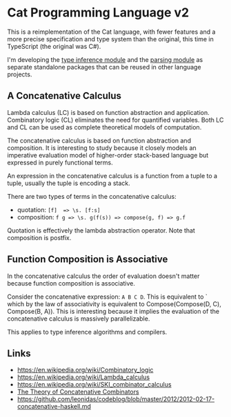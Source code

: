 # Cat Programming Language v2

This is a reimplementation of the Cat language, with fewer features and a more precise specification and type system than the original, this time in TypeScript (the original was C#). 

I'm developing the [type inference module](https://github.com/cdiggins/type-inference) and the [parsing module](https://github.com/cdiggins/myna-parser) as separate standalone packages that can be reused in other language projects.

## A Concatenative Calculus

Lambda calculus (LC) is based on function abstraction and application. Combinatory logic (CL) eliminates the need for quantified variables. Both LC and CL can be used as complete theoretical models of computation. 

The concatenative calculus is based on function abstraction and composition. It is interesting to study because it closely models an imperative evaluation model of higher-order stack-based language but expressed in purely functional terms. 

An expression in the concatenative calculus is a function from a tuple to a tuple, usually the tuple is encoding a stack. 

There are two types of terms in the concatenative calculus:

* quotation: `[f]  => \s. [f:s]`
* composition: `f g => \s. g(f(s)) => compose(g, f) => g.f`

Quotation is effectively the lambda abstraction operator. Note that composition is postfix.

## Function Composition is Associative

In the concatenative calculus the order of evaluation doesn't matter because function composition is associative. 

Consider the concatenative expression: `A B C D`. This is equivalent to `  which by the law of associativity is equivalent to Compose(Compose(D, C), Compose(B, A)). This is interesting because it implies the evaluation of the concatenative calculus is massively parallelizable. 

This applies to type inference algorithms and compilers.

## Links 

* https://en.wikipedia.org/wiki/Combinatory_logic 
* https://en.wikipedia.org/wiki/Lambda_calculus
* https://en.wikipedia.org/wiki/SKI_combinator_calculus 
* [The Theory of Concatenative Combinators](http://tunes.org/~iepos/joy.html) 
* https://github.com/leonidas/codeblog/blob/master/2012/2012-02-17-concatenative-haskell.md

